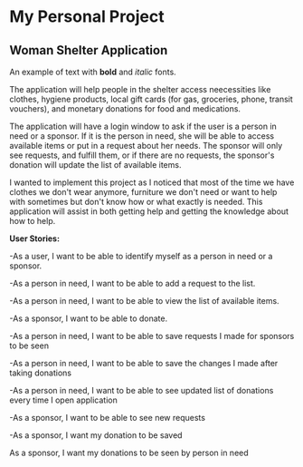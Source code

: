 # My Personal Project

## Woman Shelter Application


An example of text with **bold** and *italic* fonts.  

The application will help people in the shelter access neecessities like clothes, hygiene products, local gift cards (for gas, groceries, phone, transit vouchers), and monetary donations for food and medications.

The application will have a login window to ask if the user is a person in need or a sponsor. If it is the person in need, she will be able to access available items or put in a request about her needs. The sponsor will only see requests, and fulfill them, or if there are no requests, the sponsor's donation will update the list of available items.

I wanted to implement this project as I noticed that most of the time we have clothes we don't wear anymore, furniture we don't need or want to help with sometimes but don't know how or what exactly is needed. This application will assist in both getting help and getting the knowledge about how to help.

**User Stories:**

-As a user, I want to be able to identify myself as a person in need or a sponsor.

-As a person in need, I want to be able to add a request to the list.

-As a person in need, I want to be able to view the list of available items.

-As a sponsor, I want to be able to donate.

-As a person in need, I want to be able to save requests I made for sponsors to be seen

-As a person in need, I want to be able to save the changes I made after taking donations

-As a person in need, I want to be able to see updated list of donations every time I open application

-As a sponsor, I want to be able to see new requests

-As a sponsor, I want my donation to be saved 

As a sponsor, I want my donations to be seen by person in need